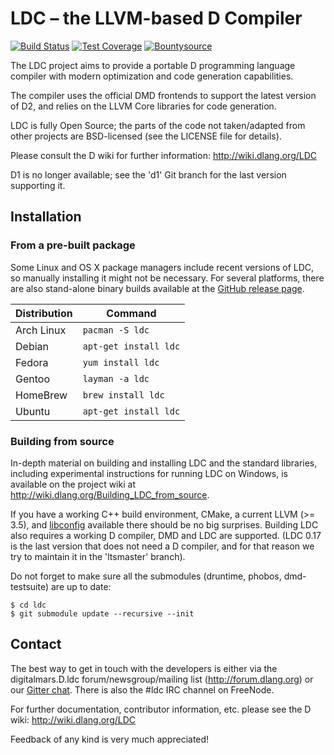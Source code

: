 LDC – the LLVM-based D Compiler
===============================

[![Build Status](https://travis-ci.org/ldc-developers/ldc.png?branch=master)][1]
[![Test Coverage](https://coveralls.io/repos/ldc-developers/ldc/badge.svg)][2]
[![Bountysource](https://www.bountysource.com/badge/tracker?tracker_id=283332)][3]

The LDC project aims to provide a portable D programming language
compiler with modern optimization and code generation capabilities.

The compiler uses the official DMD frontends to support the latest
version of D2, and relies on the LLVM Core libraries for code
generation.

LDC is fully Open Source; the parts of the code not taken/adapted from
other projects are BSD-licensed (see the LICENSE file for details).

Please consult the D wiki for further information:
http://wiki.dlang.org/LDC

D1 is no longer available; see the 'd1' Git branch for the last
version supporting it.


Installation
------------

### From a pre-built package

Some Linux and OS X package managers include recent versions of LDC, so
manually installing it might not be necessary. For several platforms,
there are also stand-alone binary builds available at the
[GitHub release page](https://github.com/ldc-developers/ldc/releases).

| Distribution | Command               |
| ------------ | --------------------- |
| Arch Linux   | `pacman -S ldc`       |
| Debian       | `apt-get install ldc` |
| Fedora       | `yum install ldc`     |
| Gentoo       | `layman -a ldc`       |
| HomeBrew     | `brew install ldc`    |
| Ubuntu       | `apt-get install ldc` |

### Building from source

In-depth material on building and installing LDC and the standard
libraries, including experimental instructions for running LDC on
Windows, is available on the project wiki at
http://wiki.dlang.org/Building_LDC_from_source.

If you have a working C++ build environment, CMake, a current LLVM (>= 3.5),
and [libconfig](http://hyperrealm.com/libconfig/libconfig.html) available
there should be no big surprises.
Building LDC also requires a working D compiler, DMD and LDC are supported.
(LDC 0.17 is the last version that does not need a D compiler,
and for that reason we try to maintain it in the 'ltsmaster' branch).

Do not forget to make sure all the submodules (druntime, phobos, dmd-testsuite)
are up to date:

    $ cd ldc
    $ git submodule update --recursive --init

Contact
-------

The best way to get in touch with the developers is either via the
digitalmars.D.ldc forum/newsgroup/mailing list
(http://forum.dlang.org) or our [Gitter chat](http://gitter.im/ldc-developers/main).
There is also the #ldc IRC channel on FreeNode.

For further documentation, contributor information, etc. please see
the D wiki: http://wiki.dlang.org/LDC

Feedback of any kind is very much appreciated!


[1]: https://travis-ci.org/ldc-developers/ldc "Build Status"
[2]: https://coveralls.io/r/ldc-developers/ldc "Test Coverage"
[3]: https://www.bountysource.com/trackers/283332-ldc?utm_source=283332&utm_medium=shield&utm_campaign=TRACKER_BADGE "Bountysource"
